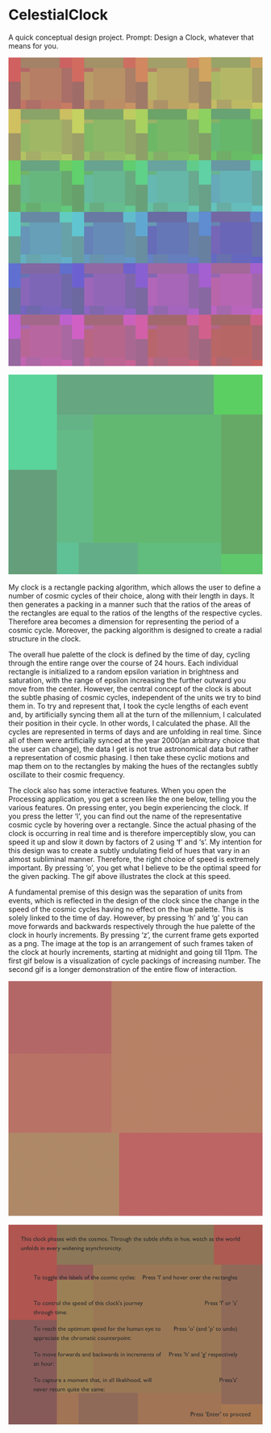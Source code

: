 # CelestialClock
A quick conceptual design project. Prompt: Design a Clock, whatever that means for you.

![](Media/Hourly-Frames.png)

![](Media/Contrapunta-Mundi02.gif)

My clock is a rectangle packing algorithm, which allows the user to define a number of cosmic cycles of their choice, along with their length in days. It then generates a packing in a manner such that the ratios of the areas of the rectangles are equal to the ratios of the lengths of the respective cycles. Therefore area becomes a dimension for representing the period of a cosmic cycle. Moreover, the packing algorithm is designed to create a radial structure in the clock.

The overall hue palette of the clock is defined by the time of day, cycling through the entire range over the course of 24 hours. Each individual rectangle is initialized to a random epsilon variation in brightness and saturation, with the range of epsilon increasing the further outward you move from the center. However, the central concept of the clock is about the subtle phasing of cosmic cycles, independent of the units we try to bind them in. To try and represent that, I took the cycle lengths of each event and, by artificially syncing them all at the turn of the millennium, I calculated their position in their cycle. In other words, I calculated the phase. All the cycles are represented in terms of days and are unfolding in real time. Since all of them were artificially synced at the year 2000(an arbitrary choice that the user can change), the data I get is not true astronomical data but rather a representation of cosmic phasing. I then take these cyclic motions and map them on to the rectangles by making the hues of the rectangles subtly oscillate to their cosmic frequency.

The clock also has some interactive features. When you open the Processing application, you get a screen like the one below, telling you the various features. On pressing enter, you begin experiencing the clock. If you press the letter ‘l’, you can find out the name of the representative cosmic cycle by hovering over a rectangle. Since the actual phasing of the clock is occurring in real time and is therefore imperceptibly slow, you can speed it up and slow it down by factors of 2 using ‘f’ and ‘s’. My intention for this design was to create a subtly undulating field of hues that vary in an almost subliminal manner. Therefore, the right choice of speed is extremely important. By pressing ‘o’, you get what I believe to be the optimal speed for the given packing. The gif above illustrates the clock at this speed.

A fundamental premise of this design was the separation of units from events, which is reflected in the design of the clock since the change in the speed of the cosmic cycles having no effect on the hue palette. This is solely linked to the time of day. However, by pressing ‘h’ and ‘g’ you can move forwards and backwards respectively through the hue palette of the clock in hourly increments. By pressing ‘z’, the current frame gets exported as a png. The image at the top is an arrangement of such frames taken of the clock at hourly increments, starting at midnight and going till 11pm. The first gif below is a visualization of cycle packings of increasing number. The second gif is a longer demonstration of the entire flow of interaction.

![](Media/Increasing-Cosmic-Cycles.gif)

![](Media/Contrapunta-Mundi01.gif)
